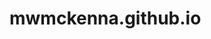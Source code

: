 mwmckenna.github.io
===================
<!DOCTYPE html>
<head>
	<script src="/assets/jquery.js"></script>
	<link href="style.css" rel="stylesheet">
	<script>
		var image = [
			'http://i.imgur.com/kCL15fa.jpg',
			'http://i.imgur.com/2UyMZpw.jpg?2',
			'http://imgur.com/zK2qzz4',
			]
		var currentimage = 0;

		//Show next image
		var nextimage=function() {
		if (currentimage < image.length){
			currentimage = currentimage + 1;
		}}
		//When button is clicked, show next photo
		$(".next").click(function () {
			$("currentimage").show("nextimage");
			}
		//Show first photo as soon as Javascript loads
		currentimage();

	</script>
</head>
<body>
	<div class="TopRight"><img src="http://i.imgur.com/kCL15fa.jpg"
		<Title>Long Island Sound</Title>
	</div>
<h1>Mary McKenna</h1>
	<div class="AboutMe">about me<br />
		<small> Avid Skier. Passionate Painter. I tried coding for the first time as a senior in college and was surprised at how much fun I had doing it. After graduating from college in 2011,  I worked for a women's apparel start-up where I was occasionally able to use the basic knowledge I learned in my HTML course. When the company closed in 2012, I moved to Jackson Hole where I worked as a Reservations Agent for a vacation rental firm. I have always had a knack for numbers and patterns and I think that I would truly enjoy delving deeper into web development. The idea of creating and improving something that is used on a daily basis strongly appeals to me.</small></p>
		<div class="Mary"><img src="http://i.imgur.com/J9VR78V.png?2"></div>
	</div>
	<div id="Gallery">
		<img id="Photo"
		src='http://i.imgur.com/kCL15fa.jpg'>
	<br />
	<button class="next">next</button>
	</div>
	<div class="contact">
		<p>contact<br />
		<small> email: mwmckenna@gmail.com phone: 203.520.1850</p>
	</div>
	<div class="BottomLeft"><img src="http://i.imgur.com/2UyMZpw.jpg?2"<Title>Jackson Lake</Title>
	</div>
</body>